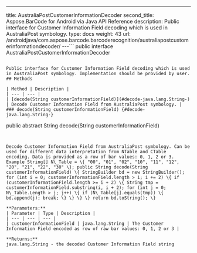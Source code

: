 ---
title: AustraliaPostCustomerInformationDecoder
second_title: Aspose.BarCode for Android via Java API Reference
description: Public interface for Customer Information Field decoding which is used in AustraliaPost symbology.
type: docs
weight: 43
url: /androidjava/com.aspose.barcode.barcoderecognition/australiapostcustomerinformationdecoder/
---```
public interface AustraliaPostCustomerInformationDecoder
```

Public interface for Customer Information Field decoding which is used in AustraliaPost symbology. Implementation should be provided by user.
## Methods

| Method | Description |
| --- | --- |
| [decode(String customerInformationField)](#decode-java.lang.String-) | Decode Customer Information Field from AustraliaPost symbology. |
### decode(String customerInformationField) {#decode-java.lang.String-}
```
public abstract String decode(String customerInformationField)
```


Decode Customer Information Field from AustraliaPost symbology. Can be used for different data interpretation from NTable and CTable encoding. Data is provided as a row of bar values: 0, 1, 2 or 3. Example String[] N\_Table = \{ "00", "01", "02", "10", "11", "12", "20", "21", "22", "30" \}; public String decode(String customerInformationField) \{ StringBuilder bd = new StringBuilder(); for (int i = 0; customerInformationField.length > i; i += 2) \{ if (customerInformationField.length >= i + 2) \{ String tmp = customerInformationField.substring(i, i + 2); for (int j = 0; N\_Table.Length > j; j++) \{ if (N\_Table[j].equals(tmp)) \{ bd.append(j); break; \} \} \} \} return bd.toString(); \}

**Parameters:**
| Parameter | Type | Description |
| --- | --- | --- |
| customerInformationField | java.lang.String | The Customer Information Field encoded as row of raw bar values: 0, 1, 2 or 3 |

**Returns:**
java.lang.String - the decoded Customer Information Field string
